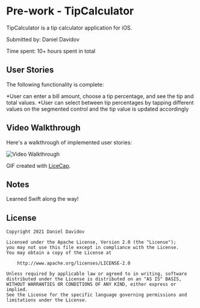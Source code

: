 # Pre-work - TipCalculator

TipCalculator is a tip calculator application for iOS.

Submitted by: Daniel Davidov

Time spent: 10+ hours spent in total

## User Stories

The following functionality is complete:

*User can enter a bill amount, choose a tip percentage, and see the tip and total values.
*User can select between tip percentages by tapping different values on the segmented control and the tip value is updated accordingly



## Video Walkthrough

Here's a walkthrough of implemented user stories:

<img src='http://i.imgur.com/link/to/your/gif/file.gif' title='Video Walkthrough' width='' alt='Video Walkthrough' />

GIF created with [LiceCap](http://www.cockos.com/licecap/).

## Notes

Learned Swift along the way!

## License

    Copyright 2021 Daniel Davidov

    Licensed under the Apache License, Version 2.0 (the "License");
    you may not use this file except in compliance with the License.
    You may obtain a copy of the License at

        http://www.apache.org/licenses/LICENSE-2.0

    Unless required by applicable law or agreed to in writing, software
    distributed under the License is distributed on an "AS IS" BASIS,
    WITHOUT WARRANTIES OR CONDITIONS OF ANY KIND, either express or implied.
    See the License for the specific language governing permissions and
    limitations under the License.
